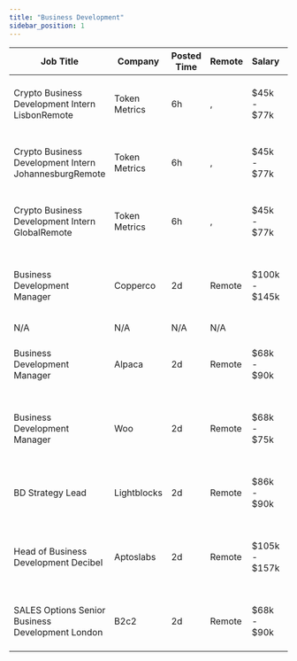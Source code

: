 ```yaml
---
title: "Business Development"
sidebar_position: 1
---
```


| Job Title | Company | Posted Time | Remote | Salary | Tags | Apply Link |
|-----------|---------|-------------|--------|--------|------|------------|
| Crypto Business Development Intern LisbonRemote | Token Metrics | 6h | , | $45k - $77k | business development, sales, non tech, remote, intern | [Apply](https://web3.career/crypto-business-development-intern-lisbon-remote-tokenmetrics/107823) |
| Crypto Business Development Intern JohannesburgRemote | Token Metrics | 6h | , | $45k - $77k | business development, sales, non tech, remote, intern | [Apply](https://web3.career/crypto-business-development-intern-johannesburg-remote-tokenmetrics/107822) |
| Crypto Business Development Intern GlobalRemote | Token Metrics | 6h | , | $45k - $77k | business development, sales, non tech, remote, intern | [Apply](https://web3.career/crypto-business-development-intern-global-remote-tokenmetrics/107821) |
| Business Development Manager | Copperco | 2d | Remote | $100k - $145k | business development, sales, non tech, blockchain, crypto | [Apply](https://web3.career/business-development-manager-copperco/105560) |
| N/A | N/A | N/A | N/A |  |  | [Apply](https://web3.career/metana) |
| Business Development Manager | Alpaca | 2d | Remote | $68k - $90k | business development, sales, non tech, crypto, remote | [Apply](https://web3.career/business-development-manager-alpaca/104042) |
| Business Development Manager | Woo | 2d | Remote | $68k - $75k | business development, sales, non tech, blockchain, crypto | [Apply](https://web3.career/business-development-manager-woo/95644) |
| BD Strategy Lead | Lightblocks | 2d | Remote | $86k - $90k | business development, strategy, non tech, lead, blockchain | [Apply](https://web3.career/bd-strategy-lead-lightblocks/107622) |
| Head of Business Development Decibel | Aptoslabs | 2d | Remote | $105k - $157k | business development, sales, non tech, executive, blockchain | [Apply](https://web3.career/head-of-business-development-decibel-aptoslabs/107609) |
| SALES Options Senior Business Development London | B2c2 | 2d | Remote | $68k - $90k | business development, sales, non tech, senior, crypto | [Apply](https://web3.career/sales-options-senior-business-development-london-b2c2/104883) |

